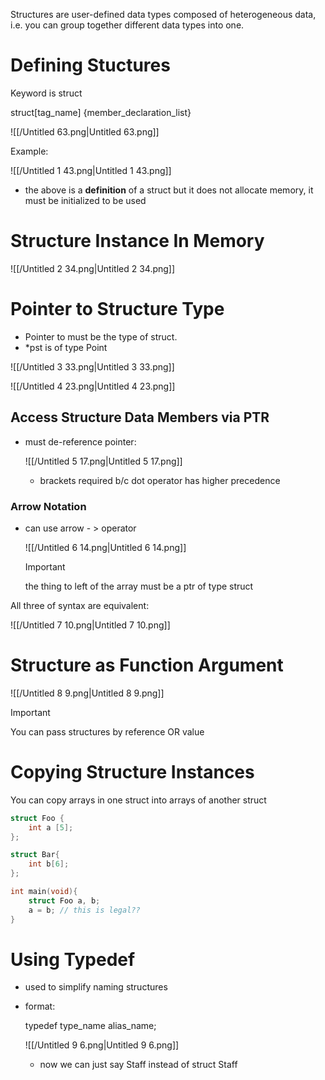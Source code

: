 Structures are user-defined data types composed of heterogeneous data, i.e. you can group together different data types into one.

# Defining Stuctures

Keyword is struct

struct[tag_name] {member_declaration_list}

![[/Untitled 63.png|Untitled 63.png]]

Example:

![[/Untitled 1 43.png|Untitled 1 43.png]]

- the above is a **definition** of a struct but it does not allocate memory, it must be initialized to be used

# Structure Instance In Memory

  

![[/Untitled 2 34.png|Untitled 2 34.png]]

# Pointer to Structure Type

- Pointer to must be the type of struct.
- *pst is of type Point

![[/Untitled 3 33.png|Untitled 3 33.png]]

![[/Untitled 4 23.png|Untitled 4 23.png]]

## Access Structure Data Members via PTR

- must de-reference pointer:
    
    ![[/Untitled 5 17.png|Untitled 5 17.png]]
    
    - brackets required b/c dot operator has higher precedence

### Arrow Notation

- can use arrow - > operator
    
    ![[/Untitled 6 14.png|Untitled 6 14.png]]
    
    > [!important]  
    > the thing to left of the array must be a ptr of type struct  
    

All three of syntax are equivalent:

![[/Untitled 7 10.png|Untitled 7 10.png]]

# Structure as Function Argument

![[/Untitled 8 9.png|Untitled 8 9.png]]

> [!important]  
> You can pass structures by reference OR value  

  

# Copying Structure Instances

You can copy arrays in one struct into arrays of another struct

```C
struct Foo {
	int a [5];
};

struct Bar{
	int b[6];
};

int main(void){
	struct Foo a, b;
	a = b; // this is legal??
}
```

# Using Typedef

- used to simplify naming structures
- format:
    
    typedef type_name alias_name;
    
    ![[/Untitled 9 6.png|Untitled 9 6.png]]
    
    - now we can just say Staff instead of struct Staff
